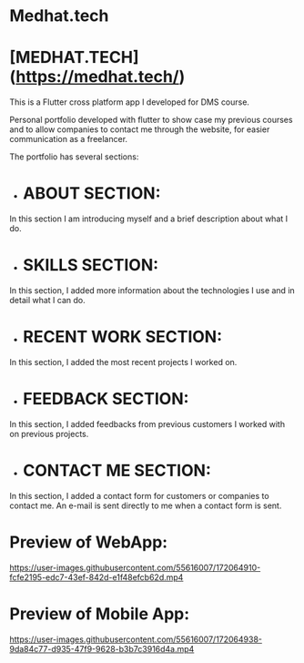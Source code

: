 # Medhat.tech

# [MEDHAT.TECH] (https://medhat.tech/)

This is a Flutter cross platform app I developed for DMS course.

Personal portfolio developed with flutter to show case my previous courses and to allow companies to contact me through the website, for easier communication as a freelancer.

The portfolio has several sections:

- # ABOUT SECTION:
In this section I am introducing myself and a brief description about what I do.

- # SKILLS SECTION:
In this section, I added more information about the technologies I use and in detail what I can do. 

- # RECENT WORK SECTION:
In this section, I added the most recent projects I worked on.

- # FEEDBACK SECTION:
In this section, I added feedbacks from previous customers I worked with on previous projects.

- # CONTACT ME SECTION:
In this section, I added a contact form for customers or companies to contact me. An e-mail is sent directly to me when a contact form is sent.

# Preview of WebApp:

https://user-images.githubusercontent.com/55616007/172064910-fcfe2195-edc7-43ef-842d-e1f48efcb62d.mp4

# Preview of Mobile App:

https://user-images.githubusercontent.com/55616007/172064938-9da84c77-d935-47f9-9628-b3b7c3916d4a.mp4
